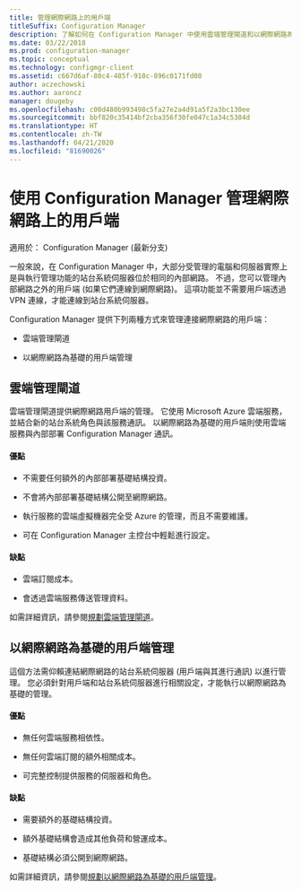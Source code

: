 ```yaml
---
title: 管理網際網路上的用戶端
titleSuffix: Configuration Manager
description: 了解如何在 Configuration Manager 中使用雲端管理閘道和以網際網路為基礎的用戶端管理來管理用戶端。
ms.date: 03/22/2018
ms.prod: configuration-manager
ms.topic: conceptual
ms.technology: configmgr-client
ms.assetid: c667d6af-80c4-485f-910c-896c0171fd00
author: aczechowski
ms.author: aaroncz
manager: dougeby
ms.openlocfilehash: c00d480b993498c5fa27e2a4d91a5f2a3bc130ee
ms.sourcegitcommit: bbf820c35414bf2cba356f30fe047c1a34c5384d
ms.translationtype: HT
ms.contentlocale: zh-TW
ms.lasthandoff: 04/21/2020
ms.locfileid: "81690026"
---
```

# <a name="manage-clients-on-the-internet-with-configuration-manager"></a>使用 Configuration Manager 管理網際網路上的用戶端

適用於：  Configuration Manager (最新分支)

一般來說，在 Configuration Manager 中，大部分受管理的電腦和伺服器實際上是與執行管理功能的站台系統伺服器位於相同的內部網路。 不過，您可以管理內部網路之外的用戶端 (如果它們連線到網際網路)。 這項功能並不需要用戶端透過 VPN 連線，才能連線到站台系統伺服器。

Configuration Manager 提供下列兩種方式來管理連接網際網路的用戶端：

-   雲端管理閘道

-   以網際網路為基礎的用戶端管理


## <a name="cloud-management-gateway"></a>雲端管理閘道

雲端管理閘道提供網際網路用戶端的管理。 它使用 Microsoft Azure 雲端服務，並結合新的站台系統角色與該服務通訊。 以網際網路為基礎的用戶端則使用雲端服務與內部部署 Configuration Manager 通訊。

#### <a name="advantages"></a>優點  

-   不需要任何額外的內部部署基礎結構投資。  

-   不會將內部部署基礎結構公開至網際網路。  

-   執行服務的雲端虛擬機器完全受 Azure 的管理，而且不需要維護。  

-   可在 Configuration Manager 主控台中輕鬆進行設定。  

#### <a name="disadvantages"></a>缺點  

-   雲端訂閱成本。  

-   會透過雲端服務傳送管理資料。  

如需詳細資訊，請參閱[規劃雲端管理閘道](cmg/plan-cloud-management-gateway.md)。  



## <a name="internet-based-client-management"></a>以網際網路為基礎的用戶端管理

這個方法需仰賴連結網際網路的站台系統伺服器 (用戶端與其進行通訊) 以進行管理。 您必須針對用戶端和站台系統伺服器進行相關設定，才能執行以網際網路為基礎的管理。

#### <a name="advantages"></a>優點  

-   無任何雲端服務相依性。  

-   無任何雲端訂閱的額外相關成本。  

-   可完整控制提供服務的伺服器和角色。  

#### <a name="disadvantages"></a>缺點  

-   需要額外的基礎結構投資。  

-   額外基礎結構會造成其他負荷和營運成本。  

-   基礎結構必須公開到網際網路。  

如需詳細資訊，請參閱[規劃以網際網路為基礎的用戶端管理](plan-internet-based-client-management.md)。  
